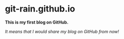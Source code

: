 # git-rain.github.io
**This is my first blog on GitHub.**

*It means that I would share my blog on GitHub from now!*

